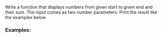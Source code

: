 Write a function that displays numbers from given start to given end and their sum. The input comes as two number parameters. Print the result like the examples below

### Examples:


